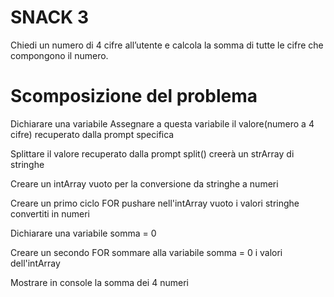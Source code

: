 # SNACK 3

Chiedi un numero di 4 cifre all’utente
e calcola la somma di tutte le cifre che compongono il numero.

# Scomposizione del problema

Dichiarare una variabile
    Assegnare a questa variabile il valore(numero a 4 cifre) recuperato dalla prompt specifica

Splittare il valore recuperato dalla prompt
    split() creerà un strArray di stringhe

Creare un intArray vuoto per la conversione da stringhe a numeri

Creare un primo ciclo FOR
    pushare nell'intArray vuoto i valori stringhe convertiti in numeri

Dichiarare una variabile somma = 0

Creare un secondo FOR
    sommare alla variabile somma = 0 i valori dell'intArray

Mostrare in console la somma dei 4 numeri